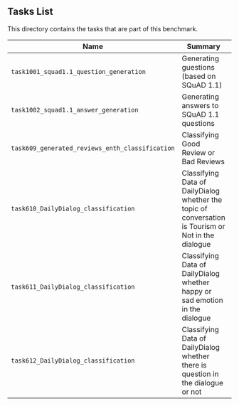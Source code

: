## Tasks List 

This directory contains the tasks that are part of this benchmark. 


Name | Summary | Category
---- | ----------- | --------
`task1001_squad1.1_question_generation` | Generating guestions (based on SQuAD 1.1) | Question Generation  
`task1002_squad1.1_answer_generation` | Generating answers to SQuAD 1.1 questions | Answer Generation
`task609_generated_reviews_enth_classification` | Classifying Good Review or Bad Reviews | Classification  
`task610_DailyDialog_classification` | Classifying Data of DailyDialog whether the topic of conversation is Tourism or Not in the dialogue | Translation
`task611_DailyDialog_classification` | Classifying Data of DailyDialog whether happy or sad emotion in the dialogue | Classification  
`task612_DailyDialog_classification` | Classifying Data of DailyDialog whether there is question in the dialogue or not | Classification